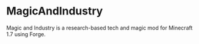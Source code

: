 MagicAndIndustry
================

Magic and Industry is a research-based tech and magic mod for Minecraft 1.7 using Forge.
